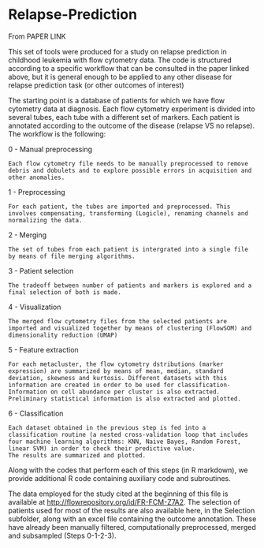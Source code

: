 # Relapse-Prediction

From PAPER LINK

This set of tools were produced for a study on relapse prediction in childhood leukemia with flow cytometry data. The code is structured according to a specific workflow that can be consulted in the paper linked above, but it is general enough to be applied to any other disease for relapse prediction task (or other outcomes of interest)

The starting point is a database of patients for which we have flow cytometry data at diagnosis. Each flow cytometry experiment is divided into several tubes, each tube with a different set of markers. Each patient is annotated according to the outcome of the disease (relapse VS no relapse). The workflow is the following:

0 - Manual preprocessing

    Each flow cytometry file needs to be manually preprocessed to remove debris and dobulets and to explore possible errors in acquisition and other anomalies.

1 - Preprocessing

    For each patient, the tubes are imported and preprocessed. This involves compensating, transforming (Logicle), renaming channels and normalizing the data. 

2 - Merging

    The set of tubes from each patient is intergrated into a single file by means of file merging algorithms. 

3 - Patient selection

    The tradeoff between number of patients and markers is explored and a final selection of both is made.

4 - Visualization

    The merged flow cytometry files from the selected patients are imported and visualized together by means of clustering (FlowSOM) and dimensionality reduction (UMAP)

5 - Feature extraction

    For each metacluster, the flow cytometry dstributions (marker expression) are summarized by means of mean, median, standard deviation, skewness and kurtosis. Different datasets with this information are created in order to be used for classification-
    Information on cell abundance per cluster is also extracted. Preliminary statistical information is also extracted and plotted.

6 - Classification

    Each dataset obtained in the previous step is fed into a classification routine (a nested cross-validation loop that includes four machine learning algorithms: KNN, Naive Bayes, Random Forest, linear SVM) in order to check their predictive value.
    The results are summarized and plotted.


Along with the codes that perform each of this steps (in R markdown), we provide additional R code containing auxiliary code and subroutines. 

The data employed for the study cited at the beginning of this file is available at http://flowrepository.org/id/FR-FCM-Z7A2. The selection of patients used for most of the results are also available here, in the Selection subfolder, along with an excel file containing the outcome annotation. These have already been manually filtered, computationally preprocessed, merged and subsampled (Steps 0-1-2-3). 
